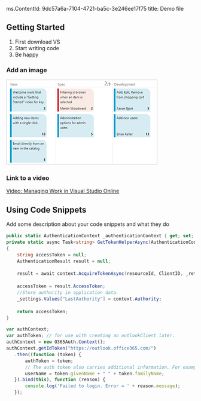 ﻿ms.ContentId: 9dc57a6a-7104-4721-ba5c-3e246ee17f75 
title: Demo file


## Getting Started ##
1. First download VS
2. Start writing code
3. Be happy

### Add an image

![](.\media\kanban.jpg)


### Link to a video

[Video: Managing Work in Visual Studio Online](http://channel9.msdn.com/Events/Visual-Studio/Connect-event-2014/212 "Video: Managing Work in Visual Studio Online")


## Using Code Snippets

Add some description about your code snippets and what they do

<!-- BEGINSECTION class="tabbedCodeSnippets" -->

```cs
public static AuthenticationContext _authenticationContext { get; set; } 
private static async Task<string> GetTokenHelperAsync(AuthenticationContext context, string resourceId)
{
    string accessToken = null;
    AuthenticationResult result = null;

    result = await context.AcquireTokenAsync(resourceId, ClientID, _returnUri);

    accessToken = result.AccessToken;
    //Store authority in application data.
    _settings.Values["LastAuthority"] = context.Authority;

    return accessToken;
}
```
```javascript
var authContext;
var authToken; // for use with creating an outlookClient later.
authContext = new O365Auth.Context();
authContext.getIdToken("https://outlook.office365.com/")
   .then((function (token) {
       authToken = token;
	   // The auth token also carries additional information. For example:	
       userName = token.givenName + " " + token.familyName;
   }).bind(this), function (reason) {
       console.log('Failed to login. Error = ' + reason.message);
   });

```
<!-- ENDSECTION -->


